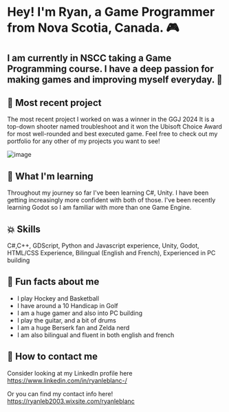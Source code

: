 # Hey! I'm Ryan, a Game Programmer from Nova Scotia, Canada. 🎮
## I am currently in NSCC taking a Game Programming course. I have a deep passion for making games and improving myself everyday. 🙂

## 👾 Most recent project 
The most recent project I worked on was a winner in the GGJ 2024
It is a top-down shooter named troubleshoot and it won the Ubisoft Choice Award for most well-rounded and best executed game.
Feel free to check out my portfolio for any other of my projects you want to see!

![image](https://github.com/RyanLeB/RyanLeB/assets/122310498/a24a6c4f-dad6-4763-a166-c24eb1ee5c90)

  
## 🧌 What I'm learning
Throughout my journey so far I've been learning C#, Unity. I have been getting increasingly more confident with both of those. 
I've been recently learning Godot so I am familiar with more than one Game Engine. 


## 💥 Skills
C#,C++, GDScript, Python and Javascript experience,
Unity,
Godot,
HTML/CSS Experience,
Bilingual (English and French),
Experienced in PC building

## 💭 Fun facts about me
- I play Hockey and Basketball
- I have around a 10 Handicap in Golf 
- I am a huge gamer and also into PC building
- I play the guitar, and a bit of drums
- I am a huge Berserk fan and Zelda nerd
- I am also bilingual and fluent in both english and french


## 🔔 How to contact me 
Consider looking at my LinkedIn profile here https://www.linkedin.com/in/ryanleblanc-/ 

Or you can find my contact info here! https://ryanleb2003.wixsite.com/ryanleblanc 


  

